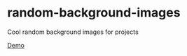 # random-background-images

Cool random background images for projects

<a href="https://miloszekovic.github.io/random-background-images/">Demo</a>
